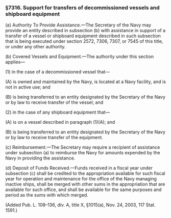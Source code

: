 ### §7316. Support for transfers of decommissioned vessels and shipboard equipment ###

(a) Authority To Provide Assistance.—The Secretary of the Navy may provide an entity described in subsection (b) with assistance in support of a transfer of a vessel or shipboard equipment described in such subsection that is being executed under section 2572, 7306, 7307, or 7545 of this title, or under any other authority.

(b) Covered Vessels and Equipment.—The authority under this section applies—

(1) in the case of a decommissioned vessel that—

(A) is owned and maintained by the Navy, is located at a Navy facility, and is not in active use; and

(B) is being transferred to an entity designated by the Secretary of the Navy or by law to receive transfer of the vessel; and

(2) in the case of any shipboard equipment that—

(A) is on a vessel described in paragraph (1)(A); and

(B) is being transferred to an entity designated by the Secretary of the Navy or by law to receive transfer of the equipment.

(c) Reimbursement.—The Secretary may require a recipient of assistance under subsection (a) to reimburse the Navy for amounts expended by the Navy in providing the assistance.

(d) Deposit of Funds Received.—Funds received in a fiscal year under subsection (c) shall be credited to the appropriation available for such fiscal year for operation and maintenance for the office of the Navy managing inactive ships, shall be merged with other sums in the appropriation that are available for such office, and shall be available for the same purposes and period as the sums with which merged.

(Added Pub. L. 108–136, div. A, title X, §1015(a), Nov. 24, 2003, 117 Stat. 1591.)